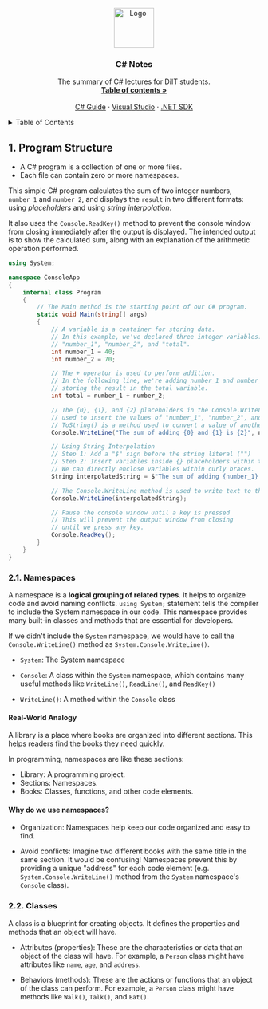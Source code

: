 <br />
<div align="center">
  <a href="https://github.com/othneildrew/Best-README-Template">
    <img src="https://upload.wikimedia.org/wikipedia/commons/b/bd/Logo_C_sharp.svg" alt="Logo" width="80">
  </a>

  <h3 align="center">C# Notes</h3>

  <p align="center">
    The summary of C# lectures for DiIT students.
    <br />
    <a href="#table-of-contents"><strong>Table of contents »</strong></a>
    <br />
    <br />
    <a href="https://learn.microsoft.com/en-us/dotnet/csharp/tour-of-csharp/overview">C# Guide</a>
    ·
    <a href="https://visualstudio.microsoft.com/vs/community">Visual Studio</a>
    ·
    <a href="https://dotnet.microsoft.com/en-us/download">.NET SDK</a>
  </p>
</div>

<details id="table-of-contents">
  <summary>Table of Contents</summary>
  
- [1. Program Structure](#1-program-structure)
  - [2.1. Namespaces](#21-namespaces)
    - [Real-World Analogy](#real-world-analogy)
    - [Why do we use namespaces?](#why-do-we-use-namespaces)
  - [2.2. Classes](#22-classes)

</details>

## 1. Program Structure

- A C# program is a collection of one or more files.
- Each file can contain zero or more namespaces.

This simple C# program calculates the sum of two integer numbers, `number_1` and `number_2`, and displays the `result` in two different formats: using _placeholders_ and using _string interpolation_.

It also uses the `Console.ReadKey()` method to prevent the console window from closing immediately after the output is displayed. The intended output is to show the calculated sum, along with an explanation of the arithmetic operation performed.

```cs
using System;

namespace ConsoleApp
{
    internal class Program
    {
        // The Main method is the starting point of our C# program.
        static void Main(string[] args)
        {
            // A variable is a container for storing data.
            // In this example, we've declared three integer variables:
            // "number_1", "number_2", and "total".
            int number_1 = 40;
            int number_2 = 70;

            // The + operator is used to perform addition.
            // In the following line, we're adding number_1 and number_2 and
            // storing the result in the total variable.
            int total = number_1 + number_2;

            // The {0}, {1}, and {2} placeholders in the Console.WriteLine statement are
            // used to insert the values of "number_1", "number_2", and "total" into the string.
            // ToString() is a method used to convert a value of another type to a "string"
            Console.WriteLine("The sum of adding {0} and {1} is {2}", number_1.ToString(), number_2.ToString(), total.ToString());

            // Using String Interpolation
            // Step 1: Add a "$" sign before the string literal ("")
            // Step 2: Insert variables inside {} placeholders within the string
            // We can directly enclose variables within curly braces.
            String interpolatedString = $"The sum of adding {number_1} and {number_2} is {total}";

            // The Console.WriteLine method is used to write text to the console window.
            Console.WriteLine(interpolatedString);

            // Pause the console window until a key is pressed
            // This will prevent the output window from closing
            // until we press any key.
            Console.ReadKey();
        }
    }
}
```

### 2.1. Namespaces

A namespace is a **logical grouping of related types**. It helps to organize code and avoid naming conflicts. `using System;` statement tells the compiler to include the System namespace in our code. This namespace provides many built-in classes and methods that are essential for developers.

If we didn't include the `System` namespace, we would have to call the `Console.WriteLine()` method as `System.Console.WriteLine()`.

- `System`: The System namespace

- `Console`: A class within the `System` namespace, which contains many useful methods like `WriteLine()`, `ReadLine()`, and `ReadKey()`

- `WriteLine()`: A method within the `Console` class

#### Real-World Analogy

A library is a place where books are organized into different sections. This helps readers find the books they need quickly.

In programming, namespaces are like these sections:

- Library: A programming project.
- Sections: Namespaces.
- Books: Classes, functions, and other code elements.

#### Why do we use namespaces?

- Organization: Namespaces help keep our code organized and easy to find.

- Avoid conflicts: Imagine two different books with the same title in the same section. It would be confusing! Namespaces prevent this by providing a unique "address" for each code element (e.g. `System.Console.WriteLine()` method from the `System` namespace's `Console` class).

### 2.2. Classes

A class is a blueprint for creating objects. It defines the properties and methods that an object will have.

- Attributes (properties): These are the characteristics or data that an object of the class will have. For example, a `Person` class might have attributes like `name`, `age`, and `address`.

- Behaviors (methods): These are the actions or functions that an object of the class can perform. For example, a `Person` class might have methods like `Walk()`, `Talk()`, and `Eat()`.

